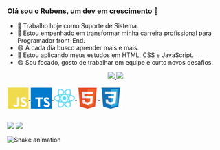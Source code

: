 ### Olá sou o Rubens, um dev em crescimento 👋


- 🔭 Trabalho hoje como Suporte de Sistema.
- 🌱 Estou empenhado em transformar minha carreira profissional para Programador front-End.
- 😄 A cada dia busco aprender mais e mais.
- 👯 Estou aplicando meus estudos em HTML, CSS e JavaScript.
- 😄 Sou focado, gosto de trabalhar em equipe e curto novos desafios.

<div align="center">
  <a href="https://github.com/rubens-oliveira">
  <img height="150em" src="https://github-readme-stats.vercel.app/api?username=rubens-oliveira&show_icons=true&theme=dark&include_all_commits=true&count_private=true"/>
  <img height="150em" src="https://github-readme-stats.vercel.app/api/top-langs/?username=rubens-oliveira&layout=compact&langs_count=7&theme=dark"/>
</div>
<div style="display: inline_block"><br>
  <img align="center" alt="Rubens-Js" height="50" width="50" src="https://raw.githubusercontent.com/devicons/devicon/master/icons/javascript/javascript-plain.svg">
  <img align="center" alt="Rubens-Ts" height="50" width="50" src="https://raw.githubusercontent.com/devicons/devicon/master/icons/typescript/typescript-plain.svg">
  <img align="center" alt="Rubens-React" height="50" width="50" src="https://raw.githubusercontent.com/devicons/devicon/master/icons/react/react-original.svg">
  <img align="center" alt="Rubens-HTML" height="50" width="50" src="https://raw.githubusercontent.com/devicons/devicon/master/icons/html5/html5-original.svg">
  <img align="center" alt="Rubens-CSS" height="50" width="50" src="https://raw.githubusercontent.com/devicons/devicon/master/icons/css3/css3-original.svg">   
</div>

##
 
<div> 
   <a href = "mailto:rubenscordeiromg@gmail.com"><img src="https://img.shields.io/badge/-Gmail-%23333?style=for-the-badge&logo=gmail&logoColor=white" target="_blank"></a>
  <a href="https://www.linkedin.com/in/rubens-cordeiro-oliveira" target="_blank"><img src="https://img.shields.io/badge/-LinkedIn-%230077B5?style=for-the-badge&logo=linkedin&logoColor=white" target="_blank"></a> 
 
  ![Snake animation](https://github.com/rubens-oliveira/rubens-oliveira/blob/output/github-contribution-grid-snake.svg)
 
</div>
